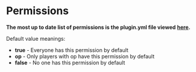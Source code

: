 # Permissions

**The most up to date list of permissions is the plugin.yml file viewed** [**here**](https://github.com/Archy-X/AureliumSkills/blob/master/src/main/resources/plugin.yml)**.**

Default value meanings:

* **true** - Everyone has this permission by default
* **op** - Only players with op have this permission by default
* **false** - No one has this permission by default

